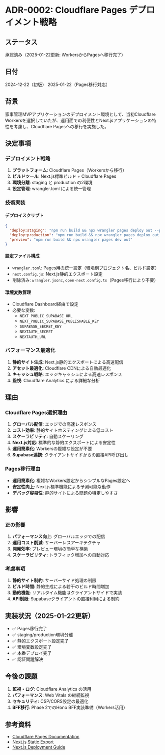 # ADR-0002: Cloudflare Pages デプロイメント戦略

## ステータス

承認済み（2025-01-22更新: WorkersからPagesへ移行完了）

## 日付

2024-12-22（初版）
2025-01-22（Pages移行対応）

## 背景

家事管理MVPアプリケーションのデプロイメント環境として、当初Cloudflare Workersを選択していたが、運用面での利便性とNext.jsアプリケーションの特性を考慮し、Cloudflare Pagesへの移行を実施した。

## 決定事項

### デプロイメント戦略

1. **プラットフォーム**: Cloudflare Pages（Workersから移行）
2. **ビルドツール**: Next.js標準ビルド + Cloudflare Pages
3. **環境分離**: staging と production の2環境
4. **設定管理**: wrangler.toml による統一管理

### 技術実装

#### デプロイスクリプト
```json
{
  "deploy:staging": "npm run build && npx wrangler pages deploy out --project-name=household-mvp-staging",
  "deploy:production": "npm run build && npx wrangler pages deploy out --project-name=household-mvp-production",
  "preview": "npm run build && npx wrangler pages dev out"
}
```

#### 設定ファイル構成
- `wrangler.toml`: Pages用の統一設定（環境別プロジェクト名、ビルド設定）
- `next.config.js`: Next.js静的エクスポート設定
- 削除済み: `wrangler.jsonc`, `open-next.config.ts`（Pages移行により不要）

#### 環境変数管理
- Cloudflare Dashboard経由で設定
- 必要な変数:
  - `NEXT_PUBLIC_SUPABASE_URL`
  - `NEXT_PUBLIC_SUPABASE_PUBLISHABLE_KEY`
  - `SUPABASE_SECRET_KEY`
  - `NEXTAUTH_SECRET`
  - `NEXTAUTH_URL`

### パフォーマンス最適化

1. **静的サイト生成**: Next.js静的エクスポートによる高速配信
2. **アセット最適化**: Cloudflare CDNによる自動最適化
3. **キャッシュ戦略**: エッジキャッシュによる高速レスポンス
4. **監視**: Cloudflare Analytics による詳細な分析

## 理由

### Cloudflare Pages選択理由

1. **グローバル配信**: エッジでの高速レスポンス
2. **コスト効率**: 静的サイトホスティングによる低コスト
3. **スケーラビリティ**: 自動スケーリング
4. **Next.js対応**: 標準的な静的エクスポートによる安定性
5. **運用簡素化**: Workersの複雑な設定が不要
6. **Supabase連携**: クライアントサイドからの直接API呼び出し

### Pages移行理由

- **運用簡素化**: 複雑なWorkers設定からシンプルなPages設定へ
- **安定性向上**: Next.js標準機能による予測可能な動作
- **デバッグ容易性**: 静的サイトによる問題の特定しやすさ

## 影響

### 正の影響

1. **パフォーマンス向上**: グローバルエッジでの配信
2. **運用コスト削減**: サーバーレスアーキテクチャ
3. **開発効率**: プレビュー環境の簡単な構築
4. **スケーラビリティ**: トラフィック増加への自動対応

### 考慮事項

1. **静的サイト制約**: サーバーサイド処理の制限
2. **ビルド時間**: 静的生成による若干のビルド時間増加
3. **動的機能**: リアルタイム機能はクライアントサイドで実装
4. **API制限**: Supabaseクライアントの直接利用による制約

## 実装状況（2025-01-22更新）

- ✅ Pages移行完了
- ✅ staging/production環境分離
- ✅ 静的エクスポート設定完了
- ✅ 環境変数設定完了
- ✅ 本番デプロイ完了
- ✅ 認証問題解決

## 今後の課題

1. **監視・ログ**: Cloudflare Analytics の活用
2. **パフォーマンス**: Web Vitals の継続監視
3. **セキュリティ**: CSP/CORS設定の最適化
4. **BFF移行**: Phase 2でのHono BFF実装準備（Workers活用）

## 参考資料

- [Cloudflare Pages Documentation](https://developers.cloudflare.com/pages/)
- [Next.js Static Export](https://nextjs.org/docs/app/building-your-application/deploying/static-exports)
- [Next.js Deployment Guide](https://nextjs.org/docs/deployment)